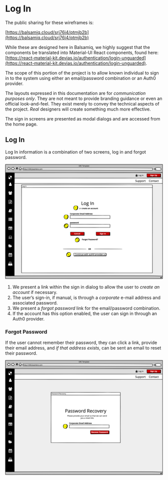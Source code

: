 # Log In

The public sharing for these wireframes is:

[https://balsamiq.cloud/srj76i4/ptmjb2b](https://balsamiq.cloud/srj76i4/ptmjb2b)

While these are designed here in Balsamiq, we highly suggest that the components be translated into Material-UI React components, found here: [https://react-material-kit.devias.io/authentication/login-unguarded](https://react-material-kit.devias.io/authentication/login-unguarded).

The scope of this portion of the project is to allow known individual to sign in to the system using either an email/password combination or an Auth0 provider.

The layouts expressed in this documentation are for _communication purposes only_. They are not meant to provide branding guidance or even an official look-and-feel. They exist merely to convey the technical aspects of the project. _Real_ designers will create something much more effective.

The sign in screens are presented as modal dialogs and are accessed from the home page.

## Log In

Log In information is a combination of two screens, log in and forgot password.

![Log In dialog](../../.gitbook/assets/0%20%2811%29.png)

1. We present a link within the sign in dialog to allow the user to _create an account_ if necessary.
2. The user’s sign-in, if manual, is through a _corporate_ e-mail address and associated password.
3. We present a _forgot password_ link for the email/password combination.
4. If the account has this option enabled, the user can sign in through an Auth0 provider.

### Forgot Password

If the user cannot remember their password, they can click a link, provide their email address, and _if that address exists_, can be sent an email to reset their password.

![Password recovery](../../.gitbook/assets/1%20%2813%29.png)

